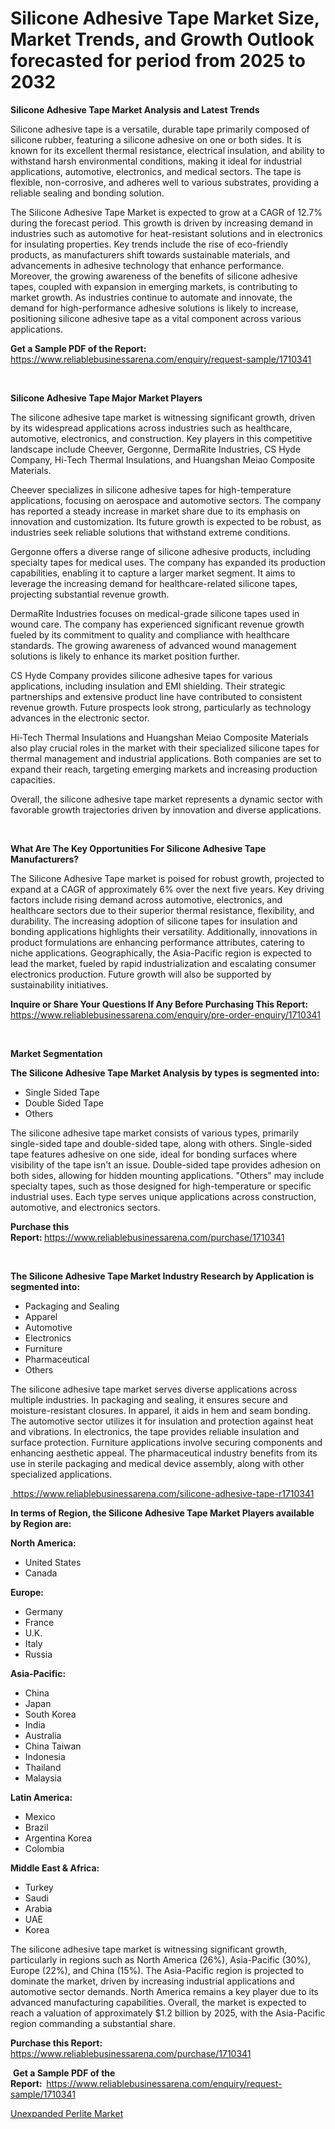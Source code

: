 <p><h1>Silicone Adhesive Tape Market Size, Market Trends, and Growth Outlook forecasted for period from 2025 to 2032</h1></p><p><strong>Silicone Adhesive Tape Market Analysis and Latest Trends</strong></p>
<p><p>Silicone adhesive tape is a versatile, durable tape primarily composed of silicone rubber, featuring a silicone adhesive on one or both sides. It is known for its excellent thermal resistance, electrical insulation, and ability to withstand harsh environmental conditions, making it ideal for industrial applications, automotive, electronics, and medical sectors. The tape is flexible, non-corrosive, and adheres well to various substrates, providing a reliable sealing and bonding solution.</p><p>The Silicone Adhesive Tape Market is expected to grow at a CAGR of 12.7% during the forecast period. This growth is driven by increasing demand in industries such as automotive for heat-resistant solutions and in electronics for insulating properties. Key trends include the rise of eco-friendly products, as manufacturers shift towards sustainable materials, and advancements in adhesive technology that enhance performance. Moreover, the growing awareness of the benefits of silicone adhesive tapes, coupled with expansion in emerging markets, is contributing to market growth. As industries continue to automate and innovate, the demand for high-performance adhesive solutions is likely to increase, positioning silicone adhesive tape as a vital component across various applications.</p></p>
<p><strong>Get a Sample PDF of the Report:&nbsp;</strong> <a href="https://www.reliablebusinessarena.com/enquiry/request-sample/1710341?utm_campaign=1948&utm_medium=2&utm_source=Github&utm_content=ia&utm_term=31032025&utm_id=silicone-adhesive-tape">https://www.reliablebusinessarena.com/enquiry/request-sample/1710341</a></p>
<p>&nbsp;</p>
<p><strong>Silicone Adhesive Tape Major Market Players</strong></p>
<p><p>The silicone adhesive tape market is witnessing significant growth, driven by its widespread applications across industries such as healthcare, automotive, electronics, and construction. Key players in this competitive landscape include Cheever, Gergonne, DermaRite Industries, CS Hyde Company, Hi-Tech Thermal Insulations, and Huangshan Meiao Composite Materials.</p><p>Cheever specializes in silicone adhesive tapes for high-temperature applications, focusing on aerospace and automotive sectors. The company has reported a steady increase in market share due to its emphasis on innovation and customization. Its future growth is expected to be robust, as industries seek reliable solutions that withstand extreme conditions.</p><p>Gergonne offers a diverse range of silicone adhesive products, including specialty tapes for medical uses. The company has expanded its production capabilities, enabling it to capture a larger market segment. It aims to leverage the increasing demand for healthcare-related silicone tapes, projecting substantial revenue growth.</p><p>DermaRite Industries focuses on medical-grade silicone tapes used in wound care. The company has experienced significant revenue growth fueled by its commitment to quality and compliance with healthcare standards. The growing awareness of advanced wound management solutions is likely to enhance its market position further.</p><p>CS Hyde Company provides silicone adhesive tapes for various applications, including insulation and EMI shielding. Their strategic partnerships and extensive product line have contributed to consistent revenue growth. Future prospects look strong, particularly as technology advances in the electronic sector.</p><p>Hi-Tech Thermal Insulations and Huangshan Meiao Composite Materials also play crucial roles in the market with their specialized silicone tapes for thermal management and industrial applications. Both companies are set to expand their reach, targeting emerging markets and increasing production capacities.</p><p>Overall, the silicone adhesive tape market represents a dynamic sector with favorable growth trajectories driven by innovation and diverse applications.</p></p>
<p>&nbsp;</p>
<p><strong>What Are The Key Opportunities For Silicone Adhesive Tape Manufacturers?</strong></p>
<p><p>The Silicone Adhesive Tape market is poised for robust growth, projected to expand at a CAGR of approximately 6% over the next five years. Key driving factors include rising demand across automotive, electronics, and healthcare sectors due to their superior thermal resistance, flexibility, and durability. The increasing adoption of silicone tapes for insulation and bonding applications highlights their versatility. Additionally, innovations in product formulations are enhancing performance attributes, catering to niche applications. Geographically, the Asia-Pacific region is expected to lead the market, fueled by rapid industrialization and escalating consumer electronics production. Future growth will also be supported by sustainability initiatives.</p></p>
<p><strong>Inquire or Share Your Questions If Any Before Purchasing This Report:</strong> <a href="https://www.reliablebusinessarena.com/enquiry/pre-order-enquiry/1710341?utm_campaign=1948&utm_medium=2&utm_source=Github&utm_content=ia&utm_term=31032025&utm_id=silicone-adhesive-tape">https://www.reliablebusinessarena.com/enquiry/pre-order-enquiry/1710341</a></p>
<p>&nbsp;</p>
<p><strong>Market Segmentation</strong></p>
<p><strong>The Silicone Adhesive Tape Market Analysis by types is segmented into:</strong></p>
<p><ul><li>Single Sided Tape</li><li>Double Sided Tape</li><li>Others</li></ul></p>
<p><p>The silicone adhesive tape market consists of various types, primarily single-sided tape and double-sided tape, along with others. Single-sided tape features adhesive on one side, ideal for bonding surfaces where visibility of the tape isn't an issue. Double-sided tape provides adhesion on both sides, allowing for hidden mounting applications. "Others" may include specialty tapes, such as those designed for high-temperature or specific industrial uses. Each type serves unique applications across construction, automotive, and electronics sectors.</p></p>
<p><strong>Purchase this Report:&nbsp;</strong><a href="https://www.reliablebusinessarena.com/purchase/1710341?utm_campaign=1948&utm_medium=2&utm_source=Github&utm_content=ia&utm_term=31032025&utm_id=silicone-adhesive-tape">https://www.reliablebusinessarena.com/purchase/1710341</a></p>
<p>&nbsp;</p>
<p><strong>The Silicone Adhesive Tape Market Industry Research by Application is segmented into:</strong></p>
<p><ul><li>Packaging and Sealing</li><li>Apparel</li><li>Automotive</li><li>Electronics</li><li>Furniture</li><li>Pharmaceutical</li><li>Others</li></ul></p>
<p><p>The silicone adhesive tape market serves diverse applications across multiple industries. In packaging and sealing, it ensures secure and moisture-resistant closures. In apparel, it aids in hem and seam bonding. The automotive sector utilizes it for insulation and protection against heat and vibrations. In electronics, the tape provides reliable insulation and surface protection. Furniture applications involve securing components and enhancing aesthetic appeal. The pharmaceutical industry benefits from its use in sterile packaging and medical device assembly, along with other specialized applications.</p></p>
<p><a href="https://www.reliablebusinessarena.com/silicone-adhesive-tape-r1710341?utm_campaign=1948&utm_medium=2&utm_source=Github&utm_content=ia&utm_term=31032025&utm_id=silicone-adhesive-tape">&nbsp;https://www.reliablebusinessarena.com/silicone-adhesive-tape-r1710341</a></p>
<p><strong>In terms of Region, the Silicone Adhesive Tape Market Players available by Region are:</strong></p>
<p>
    <p> <strong> North America: </strong>
        <ul>
            <li>United States</li>
            <li>Canada</li>
        </ul>
        </p> 
    <p> <strong> Europe: </strong>
        <ul>
            <li>Germany</li>
            <li>France</li>
            <li>U.K.</li>
            <li>Italy</li>
            <li>Russia</li>
        </ul>
        </p> 
    <p> <strong> Asia-Pacific: </strong>
        <ul>
            <li>China</li>
            <li>Japan</li>
            <li>South Korea</li>
            <li>India</li>
            <li>Australia</li>
            <li>China Taiwan</li>
            <li>Indonesia</li>
            <li>Thailand</li>
            <li>Malaysia</li>
        </ul>
        </p> 
    <p> <strong> Latin America: </strong>
        <ul>
            <li>Mexico</li>
            <li>Brazil</li>
            <li>Argentina Korea</li>
            <li>Colombia</li>
        </ul>
        </p> 
    <p> <strong> Middle East & Africa: </strong>
        <ul>
            <li>Turkey</li>
            <li>Saudi</li>
            <li>Arabia</li>
            <li>UAE</li>
            <li>Korea</li>
        </ul>
    </p>
    </p>
<p><p>The silicone adhesive tape market is witnessing significant growth, particularly in regions such as North America (26%), Asia-Pacific (30%), Europe (22%), and China (15%). The Asia-Pacific region is projected to dominate the market, driven by increasing industrial applications and automotive sector demands. North America remains a key player due to its advanced manufacturing capabilities. Overall, the market is expected to reach a valuation of approximately $1.2 billion by 2025, with the Asia-Pacific region commanding a substantial share.</p></p>
<p><strong>Purchase this Report: </strong><a href="https://www.reliablebusinessarena.com/purchase/1710341?utm_campaign=1948&utm_medium=2&utm_source=Github&utm_content=ia&utm_term=31032025&utm_id=silicone-adhesive-tape">https://www.reliablebusinessarena.com/purchase/1710341</a></p>
<p>&nbsp;<strong>Get a Sample PDF of the Report:&nbsp;&nbsp;</strong><a href="https://www.reliablebusinessarena.com/enquiry/request-sample/1710341?utm_campaign=1948&utm_medium=2&utm_source=Github&utm_content=ia&utm_term=31032025&utm_id=silicone-adhesive-tape">https://www.reliablebusinessarena.com/enquiry/request-sample/1710341</a></p>
<p><strong></strong></p>
<p><p><a href="https://github.com/rahu1506/Market-Research-Report-List-7/blob/main/unexpanded-perlite-market.md?utm_campaign=1948&utm_medium=2&utm_source=Github&utm_content=ia&utm_term=31032025&utm_id=silicone-adhesive-tape">Unexpanded Perlite Market</a></p></p>